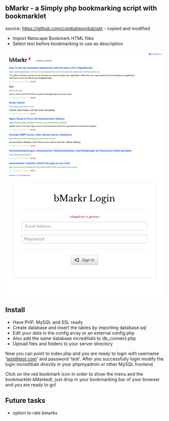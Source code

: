 ## bMarkr - a Simply php bookmarking script with bookmarklet
source: https://github.com/combatwombat/sbt - copied and modified

- Import Netscape Bookmark HTML files
- Select text before bookmarking to use as description

![screenshot](screnshot.png)
![screenshot2](screenshot2.png)

## Install
- Have PHP, MySQL and SSL ready
- Create database and insert the tables by importing database.sql
- Edit your data in the config array or an external config.php
- Also add the same database increditials to db_connect.php  
- Upload files and folders to your server directory

Now you can point to index.php and you are ready to login with username 'test@test.com' and password 'test'. After you successfully login modify the login increditials directly in your phpmyadmin or other MySQL frontend.

Click on the red bookmark icon in order to show the menu and the bookmarklet bMarked!, just drop in your bookmarking bar of your browser and you are ready to go!

## Future tasks
- option to rate bmarks
